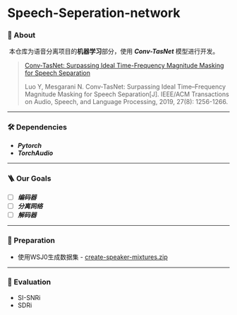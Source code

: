 # Speech-Seperation-network
### 🏡 About

​	本仓库为语音分离项目的**机器学习**部分，使用 ***Conv-TasNet*** 模型进行开发。

> [Conv-TasNet: Surpassing Ideal Time-Frequency Magnitude Masking for Speech Separation](https://ieeexplore.ieee.org/document/8707065)
>
> Luo Y, Mesgarani N. Conv-TasNet: Surpassing Ideal Time–Frequency Magnitude Masking for Speech Separation[J]. IEEE/ACM Transactions on Audio, Speech, and Language Processing, 2019, 27(8): 1256-1266.

---

### 🛠️ Dependencies
- ***Pytorch***
- ***TorchAudio***

---

### 🪜 Our Goals
- [ ] ***编码器***
- [ ] ***分离网络***
- [ ] ***解码器***

---

### 🔗 Preparation
- 使用WSJ0生成数据集 - [create-speaker-mixtures.zip](http://www.merl.com/demos/deep-clustering/create-speaker-mixtures.zip) 

---

### 🏁 Evaluation

- SI-SNRi
- SDRi
